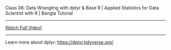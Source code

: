 Class 06: Data Wrangling with dplyr & Base R | Applied Statistics for Data Scientist with R | Bangla Tutorial

---

[Watch Full Video!](https://youtu.be/Iz408X1WlLQ)

---
Learn more about dplyr: https://dplyr.tidyverse.org/
